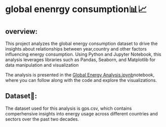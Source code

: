 # global enenrgy consumption📊📈

## overview:

This project analyzes the global energy consumption dataset to drive the insights about relationships between year,country and other factors influencing energy consumption. Using Python and Jupyter Notebook, this analysis leverages libraries such as Pandas, Seaborn, and Matplotlib for data manipulation and visualization

The analysis is presented in the  [Global Energy Analysis.ipynb](Global_Energy_Consumption.ipynb)notebook, where you can follow along with the code and explore the visualizations.

## Dataset📂:
The dataset used for this analysis is gps.csv, which contains comperhensive insights into energy usage across different countries and sectors over the past two decades.
